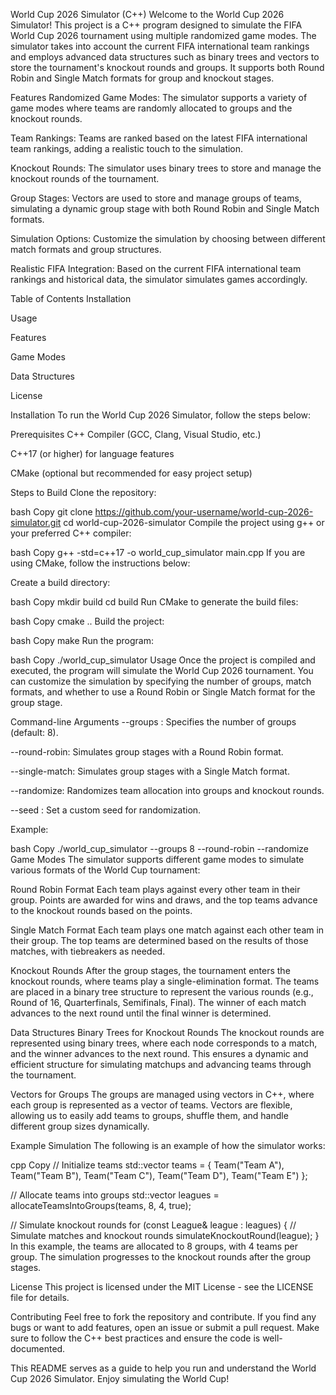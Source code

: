 World Cup 2026 Simulator (C++)
Welcome to the World Cup 2026 Simulator! This project is a C++ program designed to simulate the FIFA World Cup 2026 tournament using multiple randomized game modes. The simulator takes into account the current FIFA international team rankings and employs advanced data structures such as binary trees and vectors to store the tournament's knockout rounds and groups. It supports both Round Robin and Single Match formats for group and knockout stages.

Features
Randomized Game Modes: The simulator supports a variety of game modes where teams are randomly allocated to groups and the knockout rounds.

Team Rankings: Teams are ranked based on the latest FIFA international team rankings, adding a realistic touch to the simulation.

Knockout Rounds: The simulator uses binary trees to store and manage the knockout rounds of the tournament.

Group Stages: Vectors are used to store and manage groups of teams, simulating a dynamic group stage with both Round Robin and Single Match formats.

Simulation Options: Customize the simulation by choosing between different match formats and group structures.

Realistic FIFA Integration: Based on the current FIFA international team rankings and historical data, the simulator simulates games accordingly.

Table of Contents
Installation

Usage

Features

Game Modes

Data Structures

License

Installation
To run the World Cup 2026 Simulator, follow the steps below:

Prerequisites
C++ Compiler (GCC, Clang, Visual Studio, etc.)

C++17 (or higher) for language features

CMake (optional but recommended for easy project setup)

Steps to Build
Clone the repository:

bash
Copy
git clone https://github.com/your-username/world-cup-2026-simulator.git
cd world-cup-2026-simulator
Compile the project using g++ or your preferred C++ compiler:

bash
Copy
g++ -std=c++17 -o world_cup_simulator main.cpp
If you are using CMake, follow the instructions below:

Create a build directory:

bash
Copy
mkdir build
cd build
Run CMake to generate the build files:

bash
Copy
cmake ..
Build the project:

bash
Copy
make
Run the program:

bash
Copy
./world_cup_simulator
Usage
Once the project is compiled and executed, the program will simulate the World Cup 2026 tournament. You can customize the simulation by specifying the number of groups, match formats, and whether to use a Round Robin or Single Match format for the group stage.

Command-line Arguments
--groups <number>: Specifies the number of groups (default: 8).

--round-robin: Simulates group stages with a Round Robin format.

--single-match: Simulates group stages with a Single Match format.

--randomize: Randomizes team allocation into groups and knockout rounds.

--seed <number>: Set a custom seed for randomization.

Example:

bash
Copy
./world_cup_simulator --groups 8 --round-robin --randomize
Game Modes
The simulator supports different game modes to simulate various formats of the World Cup tournament:

Round Robin Format
Each team plays against every other team in their group. Points are awarded for wins and draws, and the top teams advance to the knockout rounds based on the points.

Single Match Format
Each team plays one match against each other team in their group. The top teams are determined based on the results of those matches, with tiebreakers as needed.

Knockout Rounds
After the group stages, the tournament enters the knockout rounds, where teams play a single-elimination format. The teams are placed in a binary tree structure to represent the various rounds (e.g., Round of 16, Quarterfinals, Semifinals, Final). The winner of each match advances to the next round until the final winner is determined.

Data Structures
Binary Trees for Knockout Rounds
The knockout rounds are represented using binary trees, where each node corresponds to a match, and the winner advances to the next round. This ensures a dynamic and efficient structure for simulating matchups and advancing teams through the tournament.

Vectors for Groups
The groups are managed using vectors in C++, where each group is represented as a vector of teams. Vectors are flexible, allowing us to easily add teams to groups, shuffle them, and handle different group sizes dynamically.

Example Simulation
The following is an example of how the simulator works:

cpp
Copy
// Initialize teams
std::vector<Team> teams = { Team("Team A"), Team("Team B"), Team("Team C"), Team("Team D"), Team("Team E") };

// Allocate teams into groups
std::vector<League> leagues = allocateTeamsIntoGroups(teams, 8, 4, true);

// Simulate knockout rounds
for (const League& league : leagues) {
    // Simulate matches and knockout rounds
    simulateKnockoutRound(league);
}
In this example, the teams are allocated to 8 groups, with 4 teams per group. The simulation progresses to the knockout rounds after the group stages.

License
This project is licensed under the MIT License - see the LICENSE file for details.

Contributing
Feel free to fork the repository and contribute. If you find any bugs or want to add features, open an issue or submit a pull request. Make sure to follow the C++ best practices and ensure the code is well-documented.

This README serves as a guide to help you run and understand the World Cup 2026 Simulator. Enjoy simulating the World Cup!
